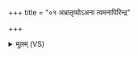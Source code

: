 +++
title = "०१ अभ्रातृव्योऽअना त्वमनापिरिन्द्र"

+++
<details><summary>मूलम् (VS)</summary>

अ॑भ्रातृ॒व्योऽअ॒ना त्वमना॑पिरिन्द्र ज॒नुषा॑ स॒नाद॑सि।  
यु॒धेदा॑पि॒त्वमि॑च्छसे ॥
</details>